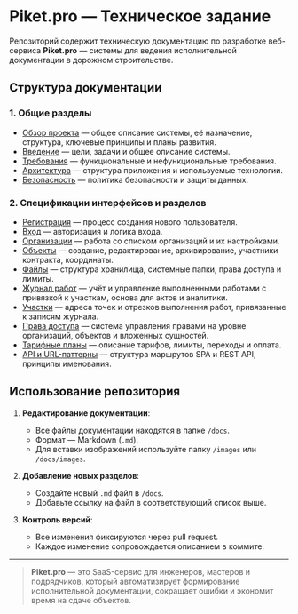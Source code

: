 # Piket.pro — Техническое задание

Репозиторий содержит техническую документацию по разработке веб-сервиса **Piket.pro** — системы для ведения исполнительной документации в дорожном строительстве.

## Структура документации

### 1. Общие разделы
- [Обзор проекта](docs/overview.md) — общее описание системы, её назначение, структура, ключевые принципы и планы развития.
- [Введение](docs/introduction.md) — цели, задачи и общее описание системы.
- [Требования](docs/requirements.md) — функциональные и нефункциональные требования.
- [Архитектура](docs/architecture.md) — структура приложения и используемые технологии.
- [Безопасность](docs/security.md) — политика безопасности и защиты данных.

### 2. Спецификации интерфейсов и разделов
- [Регистрация](docs/registration.md) — процесс создания нового пользователя.
- [Вход](docs/login.md) — авторизация и логика входа.
- [Организации](docs/organizations.md) — работа со списком организаций и их настройками.
- [Объекты](docs/objects.md) — создание, редактирование, архивирование, участники контракта, координаты.
- [Файлы](docs/files.md) — структура хранилища, системные папки, права доступа и лимиты.
- [Журнал работ](docs/works.md) — учёт и управление выполненными работами с привязкой к участкам, основа для актов и аналитики.
- [Участки](docs/areas.md) — адреса точек и отрезков выполнения работ, привязанные к записям журнала.
- [Права доступа](docs/access.md) — система управления правами на уровне организаций, объектов и вложенных сущностей.
- [Тарифные планы](docs/plans.md) — описание тарифов, лимиты, переходы и оплата.
- [API и URL-паттерны](docs/api.md) — структура маршрутов SPA и REST API, принципы именования.

## Использование репозитория

1. **Редактирование документации**:
   - Все файлы документации находятся в папке `/docs`.
   - Формат — Markdown (`.md`).
   - Для вставки изображений используйте папку `/images` или `/docs/images`.

2. **Добавление новых разделов**:
   - Создайте новый `.md` файл в `/docs`.
   - Добавьте ссылку на файл в соответствующий список выше.

3. **Контроль версий**:
   - Все изменения фиксируются через pull request.
   - Каждое изменение сопровождается описанием в коммите.

---

> **Piket.pro** — это SaaS-сервис для инженеров, мастеров и подрядчиков, который автоматизирует формирование исполнительной документации, сокращает ошибки и экономит время на сдаче объектов.
